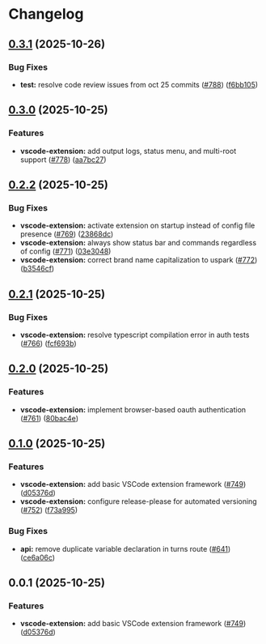# Changelog

## [0.3.1](https://github.com/uspark-hq/uspark/compare/uspark-sync-v0.3.0...uspark-sync-v0.3.1) (2025-10-26)


### Bug Fixes

* **test:** resolve code review issues from oct 25 commits ([#788](https://github.com/uspark-hq/uspark/issues/788)) ([f6bb105](https://github.com/uspark-hq/uspark/commit/f6bb105e80d9079e6d8b4e9cf232d866e0189c32))

## [0.3.0](https://github.com/uspark-hq/uspark/compare/uspark-sync-v0.2.2...uspark-sync-v0.3.0) (2025-10-25)


### Features

* **vscode-extension:** add output logs, status menu, and multi-root support ([#778](https://github.com/uspark-hq/uspark/issues/778)) ([aa7bc27](https://github.com/uspark-hq/uspark/commit/aa7bc275cc51632115a44c47871ad22cdd8407ab))

## [0.2.2](https://github.com/uspark-hq/uspark/compare/uspark-sync-v0.2.1...uspark-sync-v0.2.2) (2025-10-25)


### Bug Fixes

* **vscode-extension:** activate extension on startup instead of config file presence ([#769](https://github.com/uspark-hq/uspark/issues/769)) ([23868dc](https://github.com/uspark-hq/uspark/commit/23868dc240876c43131b38eb3e56be5a03accb4f))
* **vscode-extension:** always show status bar and commands regardless of config ([#771](https://github.com/uspark-hq/uspark/issues/771)) ([03e3048](https://github.com/uspark-hq/uspark/commit/03e3048b4003ad85a6c0b97ef02343aec295d32e))
* **vscode-extension:** correct brand name capitalization to uspark ([#772](https://github.com/uspark-hq/uspark/issues/772)) ([b3546cf](https://github.com/uspark-hq/uspark/commit/b3546cff8c72359933715aaecfaa0473bfd3dab1))

## [0.2.1](https://github.com/uspark-hq/uspark/compare/uspark-sync-v0.2.0...uspark-sync-v0.2.1) (2025-10-25)


### Bug Fixes

* **vscode-extension:** resolve typescript compilation error in auth tests ([#766](https://github.com/uspark-hq/uspark/issues/766)) ([fcf693b](https://github.com/uspark-hq/uspark/commit/fcf693bdc88b48ff2d31040346dad08a41cd60cd))

## [0.2.0](https://github.com/uspark-hq/uspark/compare/uspark-sync-v0.1.0...uspark-sync-v0.2.0) (2025-10-25)


### Features

* **vscode-extension:** implement browser-based oauth authentication ([#761](https://github.com/uspark-hq/uspark/issues/761)) ([80bac4e](https://github.com/uspark-hq/uspark/commit/80bac4ea3ec31e8fb8ee735207336749ac9d63a6))

## [0.1.0](https://github.com/uspark-hq/uspark/compare/uspark-sync-v0.0.1...uspark-sync-v0.1.0) (2025-10-25)


### Features

* **vscode-extension:** add basic VSCode extension framework ([#749](https://github.com/uspark-hq/uspark/issues/749)) ([d05376d](https://github.com/uspark-hq/uspark/commit/d05376d24b5a3c687ead8d66d123c8c4f7f97984))
* **vscode-extension:** configure release-please for automated versioning ([#752](https://github.com/uspark-hq/uspark/issues/752)) ([f73a995](https://github.com/uspark-hq/uspark/commit/f73a995154c43e9442c3293ca7b49d5306ec63c9))


### Bug Fixes

* **api:** remove duplicate variable declaration in turns route ([#641](https://github.com/uspark-hq/uspark/issues/641)) ([ce6a06c](https://github.com/uspark-hq/uspark/commit/ce6a06c679b17725495581faeed71e16926015e8))

## 0.0.1 (2025-10-25)


### Features

* **vscode-extension:** add basic VSCode extension framework ([#749](https://github.com/uspark-hq/uspark/issues/749)) ([d05376d](https://github.com/uspark-hq/uspark/commit/d05376d))

